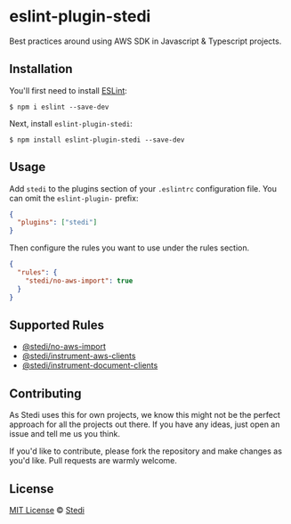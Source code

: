 # eslint-plugin-stedi

Best practices around using AWS SDK in Javascript & Typescript projects.

## Installation

You'll first need to install [ESLint](http://eslint.org):

```
$ npm i eslint --save-dev
```

Next, install `eslint-plugin-stedi`:

```
$ npm install eslint-plugin-stedi --save-dev
```

## Usage

Add `stedi` to the plugins section of your `.eslintrc` configuration file. You can omit the `eslint-plugin-` prefix:

```json
{
  "plugins": ["stedi"]
}
```

Then configure the rules you want to use under the rules section.

```json
{
  "rules": {
    "stedi/no-aws-import": true
  }
}
```

## Supported Rules

- [@stedi/no-aws-import](docs/no-aws-import.md)
- [@stedi/instrument-aws-clients](docs/instrument-aws-clients.md)
- [@stedi/instrument-document-clients](docs/instrument-document-clients.md)

## Contributing

As Stedi uses this for own projects, we know this might not be the perfect approach for all the projects out there. If you have any ideas, just open an issue and tell me us you think.

If you'd like to contribute, please fork the repository and make changes as you'd like. Pull requests are warmly welcome.

## License

[MIT License](https://opensource.org/licenses/MIT) © [Stedi](https://stedi.com)
